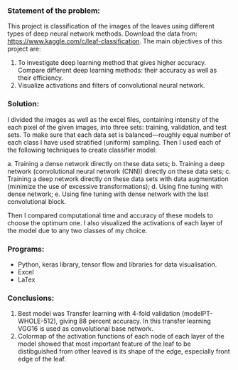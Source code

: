 ### Statement of the problem:
This project is classification of the images of the leaves using different types of deep neural network methods. Download the data from: https://www.kaggle.com/c/leaf-classification. The main objectives of this project are:
1. To investigate deep learning method that gives higher accuracy. Compare different deep learning methods: their accuracy as well as their efficiency.
2. Visualize activations and filters of convolutional neural network.

### Solution:
I divided the images as well as the excel files, containing intensity of the each pixel of the given images, into three sets: training, validation, and test sets. To make sure that each data set is balanced—roughly equal number of each class I have used stratified (uniform) sampling. Then I used each of the following techniques to create classifier model:

a. Training a dense network directly on these data sets;
b. Training a deep network (convolutional neural network (CNN)) directly on these data sets;
c. Training a deep network directly on these data sets with data augmentation (minimize the use of excessive transformations);
d. Using fine tuning with dense network;
e. Using fine tuning with dense network with the last convolutional block.

Then I compared computational time and accuracy of these models to choose the optimum one. 
I also visualized the activations of each layer of the model due to any two classes of my choice.

### Programs:
- Python, keras library, tensor flow and libraries for data visualisation.
- Excel
- LaTex

### Conclusions:
1. Best model was Transfer learning with 4-fold validation (modelPT-WHOLE-512), giving 88 percent
accuracy. In this transfer learning VGG16 is used as convolutional base network.
2. Colormap of the activation functions of each node of each layer of the model showed that most important feature of the leaf to be distibguished from other leaved is its shape of the edge, especially front edge of the leaf.
